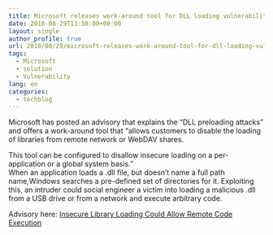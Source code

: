 ```yaml
---
title: Microsoft releases work-around tool for DLL loading vulnerability
date: 2010-08-29T13:58:00+00:00
layout: single
author_profile: true
url: 2010/08/29/microsoft-releases-work-around-tool-for-dll-loading-vulnerability/
tags:
  - Microsoft
  - solution
  - Vulnerability
lang: en
categories: 
  - techblog
---
```

Microsoft has posted an advisory that explains the “DLL preloading attacks” and offers a work-around tool that “allows customers to disable the loading of libraries from remote network or WebDAV shares.

This tool can be configured to disallow insecure loading on a per-application or a global system basis.”  
When an application loads a .dll file, but doesn’t name a full path name,Windows searches a pre-defined set of directories for it. Exploiting this, an intruder could social engineer a victim into loading a malicious .dll from a USB drive or from a network and execute arbitrary code.

Advisory here: [Insecure Library Loading Could Allow Remote Code Execution](http://www.microsoft.com/technet/security/advisory/2269637.mspx)